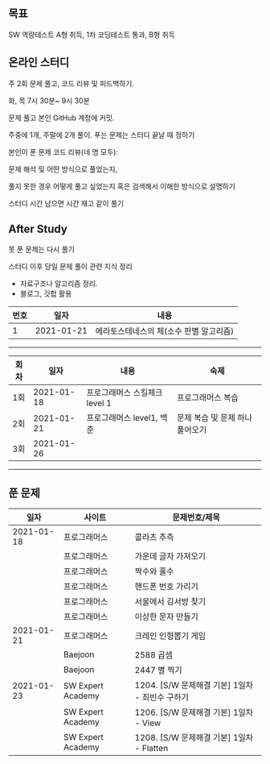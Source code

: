 ## 목표

 SW 역량테스트 A형 취득, 1차 코딩테스트 통과, B형 취득



## 온라인 스터디

주 2회 문제 풀고, 코드 리뷰 및 피드백하기.

화, 목 7시 30분~ 9시 30분 

문제 풀고 본인 GitHub 계정에 커밋.

주중에 1개, 주말에 2개 풀이. 푸는 문제는 스터디 끝날 때 정하기

본인이 푼 문제 코드 리뷰(네 명 모두):

문제 해석 및 어떤 방식으로 풀었는지, 

풀지 못한 경우 어떻게 풀고 싶었는지 혹은 검색해서 이해한 방식으로 설명하기

스터디 시간 남으면 시간 재고 같이 풀기





## After Study

못 푼 문제는 다시 풀기

스터디 이후 당일 문제 풀이 관련 지식 정리 

- 자료구조나 알고리즘 정리.
- 블로그, 깃헙 활용

| 번호 | 일자       | 내용                                    |
| ---- | ---------- | --------------------------------------- |
| 1    | 2021-01-21 | 에라토스테네스의 체(소수 판별 알고리즘) |





***

| 회차 | 일자       | 내용                          | 숙제                            |
| ---- | ---------- | ----------------------------- | ------------------------------- |
| 1회  | 2021-01-18 | 프로그래머스 스킬체크 level 1 | 프로그래머스 복습               |
| 2회  | 2021-01-21 | 프로그래머스 level1, 백준     | 문제 복습 및 문제 하나 풀어오기 |
| 3회  | 2021-01-26 |                               |                                 |

---



## 푼 문제

| 일자       | 사이트            | 문제번호/제목                                   |
| ---------- | ----------------- | ----------------------------------------------- |
| 2021-01-18 | 프로그래머스      | 콜라츠 추측                                     |
|            | 프로그래머스      | 가운데 글자 가져오기                            |
|            | 프로그래머스      | 짝수와 홀수                                     |
|            | 프로그래머스      | 핸드폰 번호 가리기                              |
|            | 프로그래머스      | 서울에서 김서방 찾기                            |
|            | 프로그래머스      | 이상한 문자 만들기                              |
| 2021-01-21 | 프로그래머스      | 크레인 인형뽑기 게임                            |
|            | Baejoon           | 2588 곱셈                                       |
|            | Baejoon           | 2447 별 찍기                                    |
| 2021-01-23 | SW Expert Academy | 1204. [S/W 문제해결 기본] 1일차 - 최빈수 구하기 |
|            | SW Expert Academy | 1206. [S/W 문제해결 기본] 1일차 - View          |
|            | SW Expert Academy | 1208. [S/W 문제해결 기본] 1일차 - Flatten       |

